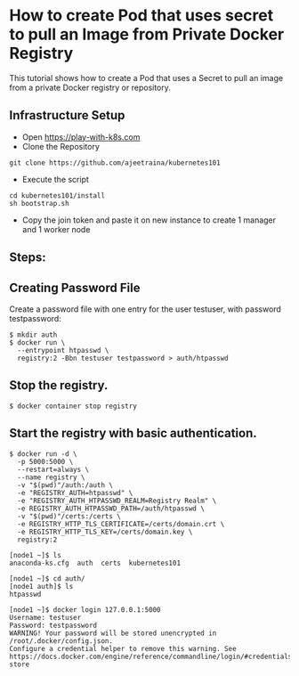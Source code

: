 # How to create Pod that uses secret to pull an Image from Private Docker Registry

This tutorial shows how to create a Pod that uses a Secret to pull an image from a private Docker registry or repository.

## Infrastructure Setup

- Open https://play-with-k8s.com
- Clone the Repository

```
git clone https://github.com/ajeetraina/kubernetes101
```

- Execute the script

```
cd kubernetes101/install
sh bootstrap.sh
```

- Copy the join token and paste it on new instance to create 1 manager and 1 worker node

## Steps:

## Creating Password File

Create a password file with one entry for the user testuser, with password testpassword:

```
$ mkdir auth
$ docker run \
  --entrypoint htpasswd \
  registry:2 -Bbn testuser testpassword > auth/htpasswd
```

## Stop the registry.

```
$ docker container stop registry
```

## Start the registry with basic authentication.

```
$ docker run -d \
  -p 5000:5000 \
  --restart=always \
  --name registry \
  -v "$(pwd)"/auth:/auth \
  -e "REGISTRY_AUTH=htpasswd" \
  -e "REGISTRY_AUTH_HTPASSWD_REALM=Registry Realm" \
  -e REGISTRY_AUTH_HTPASSWD_PATH=/auth/htpasswd \
  -v "$(pwd)"/certs:/certs \
  -e REGISTRY_HTTP_TLS_CERTIFICATE=/certs/domain.crt \
  -e REGISTRY_HTTP_TLS_KEY=/certs/domain.key \
  registry:2
```

```
[node1 ~]$ ls
anaconda-ks.cfg  auth  certs  kubernetes101
```

```
[node1 ~]$ cd auth/
[node1 auth]$ ls
htpasswd
```

```
[node1 ~]$ docker login 127.0.0.1:5000
Username: testuser
Password: testpassword
WARNING! Your password will be stored unencrypted in /root/.docker/config.json.
Configure a credential helper to remove this warning. See
https://docs.docker.com/engine/reference/commandline/login/#credentials-store
```





